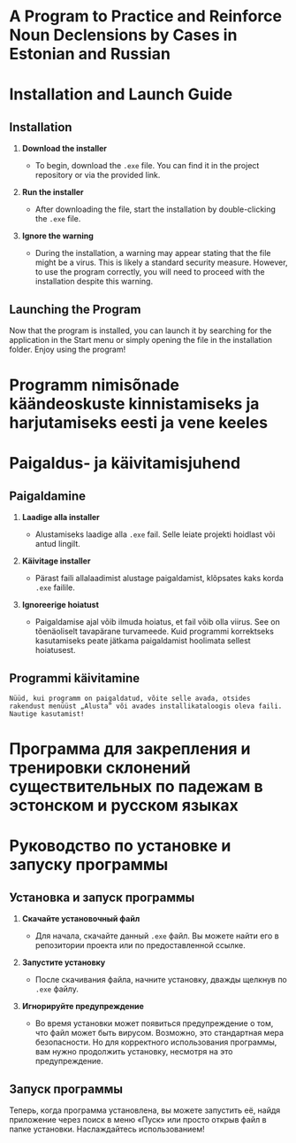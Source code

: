 # A Program to Practice and Reinforce Noun Declensions by Cases in Estonian and Russian
# Installation and Launch Guide
## Installation

1. **Download the installer**
    - To begin, download the `.exe` file. You can find it in the project repository or via the provided link.

2. **Run the installer**
    - After downloading the file, start the installation by double-clicking the `.exe` file.

3. **Ignore the warning**
    - During the installation, a warning may appear stating that the file might be a virus. This is likely a standard security measure. However, to use the program correctly, you will need to proceed with the installation despite this warning.

## Launching the Program

   Now that the program is installed, you can launch it by searching for the application in the Start menu or simply opening the file in the installation folder. Enjoy using the program!

# Programm nimisõnade käändeoskuste kinnistamiseks ja harjutamiseks eesti ja vene keeles
# Paigaldus- ja käivitamisjuhend
## Paigaldamine

1. **Laadige alla installer**
    - Alustamiseks laadige alla `.exe` fail. Selle leiate projekti hoidlast või antud lingilt.

2. **Käivitage installer**
    - Pärast faili allalaadimist alustage paigaldamist, klõpsates kaks korda `.exe` failile.

3. **Ignoreerige hoiatust**
    - Paigaldamise ajal võib ilmuda hoiatus, et fail võib olla viirus. See on tõenäoliselt tavapärane turvameede. Kuid programmi korrektseks kasutamiseks peate jätkama paigaldamist hoolimata sellest hoiatusest.

## Programmi käivitamine

    Nüüd, kui programm on paigaldatud, võite selle avada, otsides rakendust menüüst „Alusta” või avades installikataloogis oleva faili. Nautige kasutamist!

# Программа для закрепления и тренировки склонений существительных по падежам в эстонском и русском языках

# Руководство по установке и запуску программы
## Установка и запуск программы

1. **Скачайте установочный файл**
    - Для начала, скачайте данный `.exe` файл. Вы можете найти его в репозитории проекта или по предоставленной ссылке.

2. **Запустите установку**
    - После скачивания файла, начните установку, дважды щелкнув по `.exe` файлу.

3. **Игнорируйте предупреждение**
    - Во время установки может появиться предупреждение о том, что файл может быть вирусом. Возможно, это стандартная мера безопасности. Но для корректного использования программы, вам нужно продолжить установку, несмотря на это предупреждение.

## Запуск программы

   Теперь, когда программа установлена, вы можете запустить её, найдя приложение через поиск в меню «Пуск» или просто открыв файл в папке установки. Наслаждайтесь использованием!



